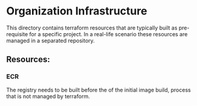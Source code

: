 # Organization Infrastructure

This directory contains terraform resources that are typically built as pre-requisite for a specific project.
In a real-life scenario these resources are managed in a separated repository.


## Resources:

### ECR
The registry needs to be built before the of the initial image build, process that is not managed by terraform.
